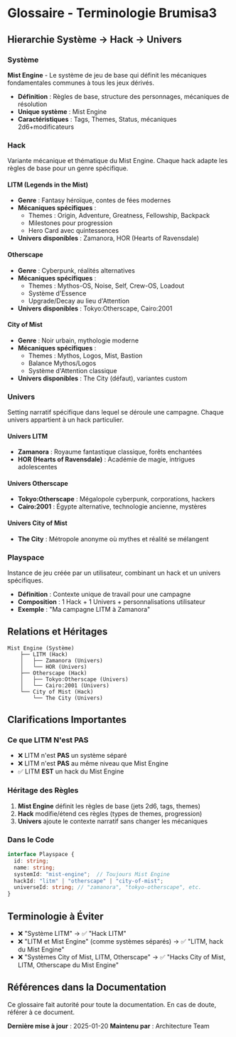 # Glossaire - Terminologie Brumisa3

## Hierarchie Système → Hack → Univers

### Système
**Mist Engine** - Le système de jeu de base qui définit les mécaniques fondamentales communes à tous les jeux dérivés.

- **Définition** : Règles de base, structure des personnages, mécaniques de résolution
- **Unique système** : Mist Engine
- **Caractéristiques** : Tags, Themes, Status, mécaniques 2d6+modificateurs

### Hack
Variante mécanique et thématique du Mist Engine. Chaque hack adapte les règles de base pour un genre spécifique.

#### LITM (Legends in the Mist)
- **Genre** : Fantasy héroïque, contes de fées modernes
- **Mécaniques spécifiques** :
  - Themes : Origin, Adventure, Greatness, Fellowship, Backpack
  - Milestones pour progression
  - Hero Card avec quintessences
- **Univers disponibles** : Zamanora, HOR (Hearts of Ravensdale)

#### Otherscape
- **Genre** : Cyberpunk, réalités alternatives
- **Mécaniques spécifiques** :
  - Themes : Mythos-OS, Noise, Self, Crew-OS, Loadout
  - Système d'Essence
  - Upgrade/Decay au lieu d'Attention
- **Univers disponibles** : Tokyo:Otherscape, Cairo:2001

#### City of Mist
- **Genre** : Noir urbain, mythologie moderne
- **Mécaniques spécifiques** :
  - Themes : Mythos, Logos, Mist, Bastion
  - Balance Mythos/Logos
  - Système d'Attention classique
- **Univers disponibles** : The City (défaut), variantes custom

### Univers
Setting narratif spécifique dans lequel se déroule une campagne. Chaque univers appartient à un hack particulier.

#### Univers LITM
- **Zamanora** : Royaume fantastique classique, forêts enchantées
- **HOR (Hearts of Ravensdale)** : Académie de magie, intrigues adolescentes

#### Univers Otherscape
- **Tokyo:Otherscape** : Mégalopole cyberpunk, corporations, hackers
- **Cairo:2001** : Égypte alternative, technologie ancienne, mystères

#### Univers City of Mist
- **The City** : Métropole anonyme où mythes et réalité se mélangent

### Playspace
Instance de jeu créée par un utilisateur, combinant un hack et un univers spécifiques.

- **Définition** : Contexte unique de travail pour une campagne
- **Composition** : 1 Hack + 1 Univers + personnalisations utilisateur
- **Exemple** : "Ma campagne LITM à Zamanora"

## Relations et Héritages

```
Mist Engine (Système)
    ├── LITM (Hack)
    │   ├── Zamanora (Univers)
    │   └── HOR (Univers)
    ├── Otherscape (Hack)
    │   ├── Tokyo:Otherscape (Univers)
    │   └── Cairo:2001 (Univers)
    └── City of Mist (Hack)
        └── The City (Univers)
```

## Clarifications Importantes

### Ce que LITM N'est PAS
- ❌ LITM n'est **PAS** un système séparé
- ❌ LITM n'est **PAS** au même niveau que Mist Engine
- ✅ LITM **EST** un hack du Mist Engine

### Héritage des Règles
1. **Mist Engine** définit les règles de base (jets 2d6, tags, themes)
2. **Hack** modifie/étend ces règles (types de themes, progression)
3. **Univers** ajoute le contexte narratif sans changer les mécaniques

### Dans le Code

```typescript
interface Playspace {
  id: string;
  name: string;
  systemId: "mist-engine";  // Toujours Mist Engine
  hackId: "litm" | "otherscape" | "city-of-mist";
  universeId: string; // "zamanora", "tokyo-otherscape", etc.
}
```

## Terminologie à Éviter

- ❌ "Système LITM" → ✅ "Hack LITM"
- ❌ "LITM et Mist Engine" (comme systèmes séparés) → ✅ "LITM, hack du Mist Engine"
- ❌ "Systèmes City of Mist, LITM, Otherscape" → ✅ "Hacks City of Mist, LITM, Otherscape du Mist Engine"

## Références dans la Documentation

Ce glossaire fait autorité pour toute la documentation. En cas de doute, référer à ce document.

**Dernière mise à jour** : 2025-01-20
**Maintenu par** : Architecture Team
